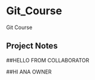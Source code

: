 # Git_Course
Git Course

## Project Notes 

<!-- This Modified From LOCAL -->

##HELLO FROM COLLABORATOR

##HI ANA OWNER
